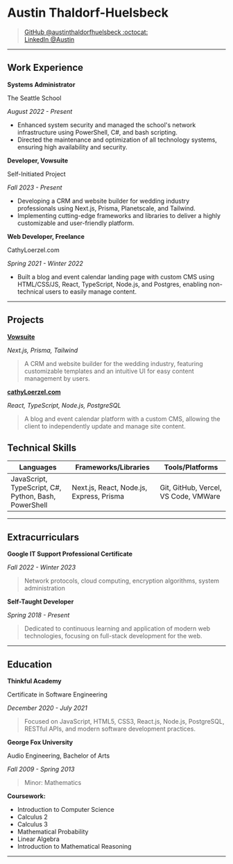 # Austin Thaldorf-Huelsbeck

> [GitHub @austinthaldorfhuelsbeck :octocat:](https://github.com/austinthaldorfhuelsbeck)  
> [LinkedIn @Austin](https://linkedin.com/in/AustinHuelsbeck)  

---

## Work Experience

**Systems Administrator**

The Seattle School

_August 2022 - Present_

- Enhanced system security and managed the school's network infrastructure using PowerShell, C#, and bash scripting.
- Directed the maintenance and optimization of all technology systems, ensuring high availability and security.

**Developer, Vowsuite** 

Self-Initiated Project

_Fall 2023 - Present_

- Developing a CRM and website builder for wedding industry professionals using Next.js, Prisma, Planetscale, and Tailwind.
- Implementing cutting-edge frameworks and libraries to deliver a highly customizable and user-friendly platform.

**Web Developer, Freelance**  

CathyLoerzel.com

_Spring 2021 - Winter 2022_

- Built a blog and event calendar landing page with custom CMS using HTML/CSS/JS, React, TypeScript, Node.js, and Postgres, enabling non-technical users to easily manage content.

---

## Projects

**[Vowsuite](https://github.com/austinthaldorfhuelsbeck/vowsuite-v2)**

_Next.js, Prisma, Tailwind_

> A CRM and website builder for the wedding industry, featuring customizable templates and an intuitive UI for easy content management by users.

**[cathyLoerzel.com](https://github.com/austinthaldorfhuelsbeck/website-builder-dashboard)**

_React, TypeScript, Node.js, PostgreSQL_  

> A blog and event calendar platform with a custom CMS, allowing the client to independently update and manage site content.

## Technical Skills

| Languages         | Frameworks/Libraries                | Tools/Platforms                   |
| ----------------- | ----------------------------------- | --------------------------------- |
| JavaScript, TypeScript, C#, Python, Bash, PowerShell | Next.js, React, Node.js, Express, Prisma | Git, GitHub, Vercel, VS Code, VMWare |

---

## Extracurriculars

**Google IT Support Professional Certificate**

_Fall 2022 - Winter 2023_

> Network protocols, cloud computing, encryption algorithms, system administration

**Self-Taught Developer**  

_Spring 2018 - Present_  

> Dedicated to continuous learning and application of modern web technologies, focusing on full-stack development for the web.

---

## Education

**Thinkful Academy**

Certificate in Software Engineering  

_December 2020 - July 2021_

> Focused on JavaScript, HTML5, CSS3, React.js, Node.js, PostgreSQL, RESTful APIs, and modern software development practices.

**George Fox University**

Audio Engineering, Bachelor of Arts

_Fall 2009 - Spring 2013_

> Minor: Mathematics

**Coursework:**

* Introduction to Computer Science
* Calculus 2
* Calculus 3
* Mathematical Probability
* Linear Algebra
* Introduction to Mathematical Reasoning

---

